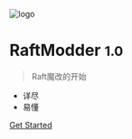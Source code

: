 ![logo](_media/icon.svg)

# RaftModder <small>1.0</small>

> Raft魔改的开始

- 详尽
- 易懂


[Get Started](guid.md)
